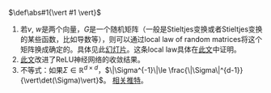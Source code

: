 $\def\abs#1{\vert #1 \vert}$

1. 若$v$, $w$是两个向量，$G$是一个随机矩阵（一般是Stieltjes变换或者Stieltjes变换的某些函数，比如导数等），则可以通过local law of random matrices将这个矩阵换成确定的。具体见此[幻灯片](http://www.mathphys.org/Venice17/slides/knowles.pdf)。这条local law具体在[此文](https://arxiv.org/pdf/1110.6449.pdf)中证明。
2. [此文](https://arxiv.org/pdf/2101.09612.pdf)改进了ReLU神经网络的收敛结果。
3. 不等式：如果$\Sigma\in \mathbb{R}^{d\times d}$，$\|\Sigma^{-1}\|\le \frac{\|\Sigma\|^{d-1}}{\vert\det(\Sigma)\vert}$。 [相关推特](https://twitter.com/miniapeur/status/1356026324733874181?s=20)。


